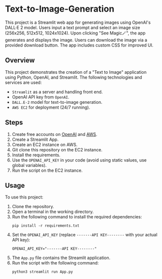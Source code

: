 # Text-to-Image-Generation
This project is a Streamlit web app for generating images using OpenAI's DALL·E 2 model. Users input a text prompt and select an image size (256x256, 512x512, 1024x1024). Upon clicking "See Magic🪄", the app generates and displays the image. Users can download the image via a provided download button. The app includes custom CSS for improved UI.

## Overview

This project demonstrates the creation of a "Text to Image" application using Python, OpenAI, and Streamlit. The following technologies and services are used:

- `Streamlit` as a server and handling front end.
- OpenAI API key from `OpenAI`.
- `DALL.E-2` model for text-to-image generation. 
- `AWS EC2` for deployment (24/7 running).

## Steps

1. Create free accounts on [OpenAI](https://platform.openai.com/account/api-keys) and [AWS](https://console.aws.amazon.com/).
2. Create a Streamlit App.
3. Create an EC2 instance on AWS.
4. Git clone this repository on the EC2 instance.
5. Install the requirements.
6. Use the `OPENAI_API_KEY` in your code (avoid using static values, use global variables).
7. Run the script on the EC2 instance.

## Usage

To use this project:

1. Clone the repository.
2. Open a terminal in the working directory.
3. Run the following command to install the required dependencies:
    ```
    pip install -r requirements.txt
    ```
4. Set the `OPENAI_API_KEY` (replace `-------API KEY--------` with your actual API key):
    ```
   OPENAI_API_KEY="-------API KEY--------"
    ```
5. The `App.py` file contains the Streamlit application.
6. Run the script with the following command:
    ```
    python3 streamlit run App.py
    ```




